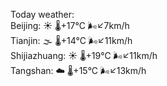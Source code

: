 Today weather:  
Beijing: ☀️ 🌡️+17°C 🌬️↙7km/h  
Tianjin: 🌫  🌡️+14°C 🌬️↙11km/h  
Shijiazhuang: ☀️ 🌡️+19°C 🌬️↙11km/h  
Tangshan: ☁️ 🌡️+15°C 🌬️↙13km/h  
